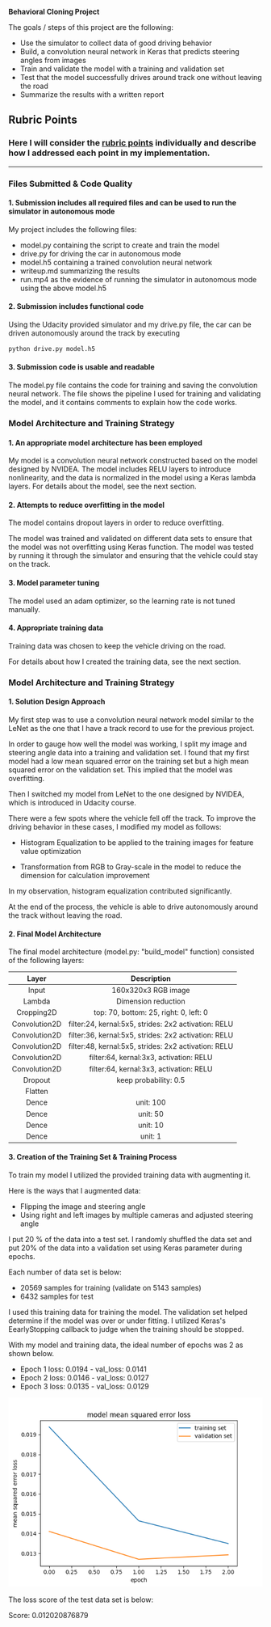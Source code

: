 **Behavioral Cloning Project**

The goals / steps of this project are the following:
* Use the simulator to collect data of good driving behavior
* Build, a convolution neural network in Keras that predicts steering angles from images
* Train and validate the model with a training and validation set
* Test that the model successfully drives around track one without leaving the road
* Summarize the results with a written report

## Rubric Points
### Here I will consider the [rubric points](https://review.udacity.com/#!/rubrics/432/view) individually and describe how I addressed each point in my implementation.  

---
### Files Submitted & Code Quality

#### 1. Submission includes all required files and can be used to run the simulator in autonomous mode

My project includes the following files:
* model.py containing the script to create and train the model
* drive.py for driving the car in autonomous mode
* model.h5 containing a trained convolution neural network 
* writeup.md summarizing the results
* run.mp4 as the evidence of running the simulator in autonomous mode using the above model.h5

#### 2. Submission includes functional code
Using the Udacity provided simulator and my drive.py file, the car can be driven autonomously around the track by executing 
```sh
python drive.py model.h5
```

#### 3. Submission code is usable and readable

The model.py file contains the code for training and saving the convolution neural network. The file shows the pipeline I used for training and validating the model, and it contains comments to explain how the code works.

### Model Architecture and Training Strategy

#### 1. An appropriate model architecture has been employed

My model is a convolution neural network constructed based on the model designed by NVIDEA.
The model includes RELU layers to introduce nonlinearity, and the data is normalized in the model using a Keras lambda layers. 
For details about the model, see the next section.

#### 2. Attempts to reduce overfitting in the model

The model contains dropout layers in order to reduce overfitting. 

The model was trained and validated on different data sets to ensure that the model was not overfitting using Keras function. The model was tested by running it through the simulator and ensuring that the vehicle could stay on the track.

#### 3. Model parameter tuning

The model used an adam optimizer, so the learning rate is not tuned manually.

#### 4. Appropriate training data

Training data was chosen to keep the vehicle driving on the road.

For details about how I created the training data, see the next section. 

### Model Architecture and Training Strategy

#### 1. Solution Design Approach

My first step was to use a convolution neural network model similar to the LeNet as the one that I have a track record to use for the previous project.

In order to gauge how well the model was working, I split my image and steering angle data into a training and validation set. I found that my first model had a low mean squared error on the training set but a high mean squared error on the validation set. This implied that the model was overfitting.

Then I switched my model from LeNet to the one designed by NVIDEA, which is introduced in Udacity course.

There were a few spots where the vehicle fell off the track. To improve the driving behavior in these cases, I modified my model as follows:

* Histogram Equalization to be applied to the training images for
feature value optimization

* Transformation from RGB to Gray-scale in the model to reduce the dimension  for calculation improvement

In my observation, histogram equalization contributed significantly.

At the end of the process, the vehicle is able to drive autonomously around the track without leaving the road.

#### 2. Final Model Architecture

The final model architecture (model.py: "build_model" function) consisted of the following layers:

| Layer         	|     Description		        	| 
|:---------------------:|:---------------------------------------------:| 
| Input         	| 160x320x3 RGB image   			| 
| Lambda		| Dimension reduction   			|
| Cropping2D	      	| top: 70, bottom: 25, right: 0, left: 0	|
| Convolution2D		| filter:24, kernal:5x5, strides: 2x2 activation: RELU	|
| Convolution2D		| filter:36, kernal:5x5, strides: 2x2 activation: RELU	|
| Convolution2D	      	| filter:48, kernal:5x5, strides: 2x2 activation: RELU	|
| Convolution2D		| filter:64, kernal:3x3, activation: RELU	|
| Convolution2D		| filter:64, kernal:3x3, activation: RELU	|
| Dropout		| keep probability: 0.5        			|
| Flatten		|        					|
| Dence			| unit: 100	        			|
| Dence			| unit: 50	        			|
| Dence			| unit: 10	        			|
| Dence			| unit: 1	        			|


#### 3. Creation of the Training Set & Training Process

To train my model I utilized the provided training data with augmenting it.

Here is the ways that I augmented data:
* Flipping the image and steering angle
* Using right and left images by multiple cameras and adjusted steering angle

I put 20 % of the data into a test set.
I randomly shuffled the data set and put 20% of the data into a validation set using Keras parameter during epochs.

Each number of data set is below:
* 20569 samples for training (validate on 5143 samples)
* 6432 samples for test

I used this training data for training the model.
The validation set helped determine if the model was over or under fitting. I utilized Keras's EearlyStopping callback to judge when the training should be stopped.

With my model and training data, the ideal number of epochs was 2 as shown below.

* Epoch 1 loss: 0.0194 - val_loss: 0.0141 
* Epoch 2 loss: 0.0146 - val_loss: 0.0127
* Epoch 3 loss: 0.0135 - val_loss: 0.0129

![](./images/graph.png)

The loss score of the test data set is below:

Score: 0.012020876879



